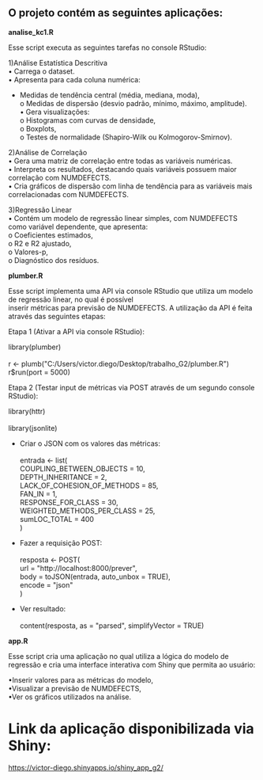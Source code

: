 ## O projeto contém as seguintes aplicações:

**analise_kc1.R**

Esse script executa as seguintes tarefas no console RStudio:

1)Análise Estatística Descritiva  
• Carrega o dataset.  
• Apresenta para cada coluna numérica:  
* Medidas de tendência central (média, mediana, moda),  
     o Medidas de dispersão (desvio padrão, mínimo, máximo, amplitude).  
• Gera visualizações:  
     o Histogramas com curvas de densidade,  
     o Boxplots,  
     o Testes de normalidade (Shapiro-Wilk ou Kolmogorov-Smirnov).  

2)Análise de Correlação  
• Gera uma matriz de correlação entre todas as variáveis numéricas.  
• Interpreta os resultados, destacando quais variáveis possuem maior correlação com NUMDEFECTS.  
• Cria gráficos de dispersão com linha de tendência para as variáveis mais correlacionadas com NUMDEFECTS.  

3)Regressão Linear  
• Contém um modelo de regressão linear simples, com NUMDEFECTS como variável dependente, que apresenta:  
    o Coeficientes estimados,  
    o R2 e R2 ajustado,  
    o Valores-p,  
    o Diagnóstico dos resíduos.  

**plumber.R**

Esse script implementa uma API via console RStudio que utiliza um modelo de regressão linear, no qual é possível  
inserir métricas para previsão de NUMDEFECTS. A utilização da API é feita através das seguintes etapas:

Etapa 1 (Ativar a API via console RStudio):<br>  

library(plumber)<br>  
r <- plumb("C:/Users/victor.diego/Desktop/trabalho_G2/plumber.R")  
r$run(port = 5000)  

Etapa 2 (Testar input de métricas via POST através de um segundo console RStudio):  

library(httr)<br>  
library(jsonlite)  

- Criar o JSON com os valores das métricas:<br>  
entrada <- list(  
    COUPLING_BETWEEN_OBJECTS = 10,  
    DEPTH_INHERITANCE = 2,  
    LACK_OF_COHESION_OF_METHODS = 85,  
    FAN_IN = 1,  
    RESPONSE_FOR_CLASS = 30,  
    WEIGHTED_METHODS_PER_CLASS = 25,  
    sumLOC_TOTAL = 400  
)  

- Fazer a requisição POST:<br>  
resposta <- POST(  
    url = "http://localhost:8000/prever",  
    body = toJSON(entrada, auto_unbox = TRUE),  
    encode = "json"  
)  

- Ver resultado:<br>  
content(resposta, as = "parsed", simplifyVector = TRUE)  

**app.R**

Esse script cria uma aplicação no qual utiliza a lógica do modelo de regressão e cria uma interface interativa com Shiny que permita ao usuário:  

•Inserir valores para as métricas do modelo,  
•Visualizar a previsão de NUMDEFECTS,  
•Ver os gráficos utilizados na análise.  

# Link da aplicação disponibilizada via Shiny:  
https://victor-diego.shinyapps.io/shiny_app_g2/
